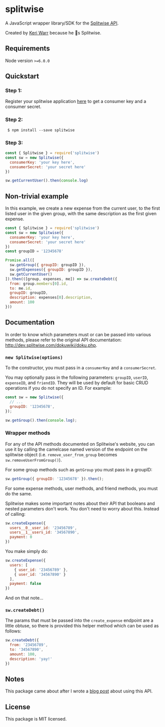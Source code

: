 # splitwise

A JavaScript wrapper library/SDK for the [Splitwise API](http://http://dev.splitwise.com/).

Created by [Keri Warr](https://keri.warr.ca) because he 💖s Splitwise.

## Requirements

Node version `>=6.0.0`

## Quickstart

### Step 1:

Register your splitwise application [here](https://secure.splitwise.com/oauth_clients) to get a consumer key and a consumer secret.

### Step 2:

```shell
 $ npm install --save splitwise
```

### Step 3:

```javascript
const { Splitwise } = require('splitwise')
const sw = new Splitwise({
  consumerKey: 'your key here',
  consumerSecret: 'your secret here'
})

sw.getCurrentUser().then(console.log)
```

## Non-trivial example

In this example, we create a new expense from the current user, to the first listed user in the given group, with the same description as the first given expense.

```javascript
const { Splitwise } = require('splitwise')
const sw = new Splitwise({
  consumerKey: 'your key here',
  consumerSecret: 'your secret here'
})
const groupID = '12345678'

Promise.all([
  sw.getGroup({ groupID: groupID }),
  sw.getExpenses({ groupID: groupID }),
  sw.getCurrentUser()
]).then(([group, expenses, me]) => sw.createDebt({
  from: group.members[0].id,
  to: me.id,
  groupID: groupID,
  description: expenses[0].description,
  amount: 100
}))
```

## Documentation

In order to know which parameters must or can be passed into various methods, please refer to the original API documentation: http://dev.splitwise.com/dokuwiki/doku.php.

### `new Splitwise(options)`

To the constructor, you must pass in a `consumerKey` and a `consumerSecret`.

You may optionally pass in the following parameters: `groupID`, `userID`, `expenseID`, and `friendID`. They will be used by default for basic CRUD operations if you do not specify an ID. For example:

```javascript
const sw = new Splitwise({
  // ...
  groupID: '12345678',
});

sw.getGroup().then(console.log);
```

### Wrapper methods

For any of the API methods documented on Splitwise's website, you can use it by calling the camelcase named version of the endpoint on the splitwise object (i.e. `remove_user_from_group` becomes `sw.removeUserFromGroup()`).

For some group methods such as `getGroup` you must pass in a groupID:

```javascript
sw.getGroup({ groupID: '12345678' }).then();
```

For some expense methods, user methods, and friend methods, you must do the same.

Splitwise makes some important notes about their API that booleans and nested parameters don't work. You don't need to worry about this. Instead of calling:

```javascript
sw.createExpense({
  users__0__user_id: '23456789',
  users__1__users_id: '34567890',
  payment: 0
})
```
You make simply do:
```javascript
sw.createExpense({
  users: [
    { user_id: '23456789' },
    { user_id: '34567890' }
  ],
  payment: false
})
```

And on that note...

### `sw.createDebt()`

The params that must be passed into the `create_expense` endpoint are a little obtuse, so there is provided this helper method which can be used as follows:

```javascript
sw.createDebt({
  from: '23456789',
  to: '34567890',
  amount: 100,
  description: 'yay!'
})
```

## Notes

This package came about after I wrote a [blog post](https://keri.warr.ca/2017/10/30/using-the-splitwise-api-from-node/) about using this API.

## License

This package is MIT licensed.

